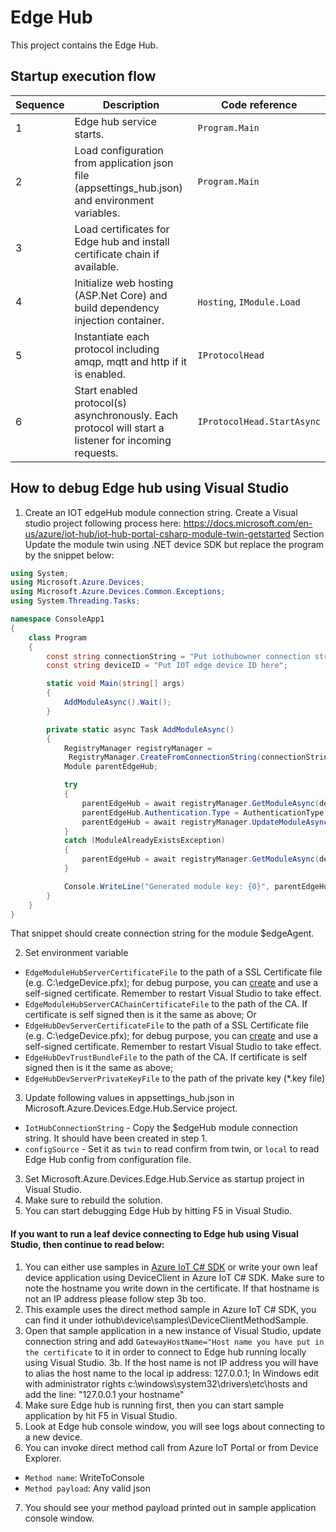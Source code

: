 # Edge Hub
This project contains the Edge Hub.

## Startup execution flow
| Sequence | Description | Code reference |
|----------|-------------|----------------|
|1 | Edge hub service starts. | `Program.Main` |
|2 | Load configuration from application json file (appsettings_hub.json) and environment variables. | `Program.Main` |
|3 | Load certificates for Edge hub and install certificate chain if available. |  |
|4 | Initialize web hosting (ASP.Net Core) and build dependency injection container. | `Hosting`, `IModule.Load` |
|5 | Instantiate each protocol including amqp, mqtt and http if it is enabled. | `IProtocolHead`
|6 | Start enabled protocol(s) asynchronously.  Each protocol will start a listener for incoming requests. | `IProtocolHead.StartAsync` |


## How to debug Edge hub using Visual Studio
1. Create an IOT edgeHub module connection string.
Create a Visual studio project following process here: https://docs.microsoft.com/en-us/azure/iot-hub/iot-hub-portal-csharp-module-twin-getstarted Section Update the module twin using .NET device SDK
but replace the program by the snippet below:
```C#
using System;
using Microsoft.Azure.Devices;
using Microsoft.Azure.Devices.Common.Exceptions;
using System.Threading.Tasks;

namespace ConsoleApp1
{
    class Program
    {
        const string connectionString = "Put iothubowner connection string here";
        const string deviceID = "Put IOT edge device ID here";

        static void Main(string[] args)
        {
            AddModuleAsync().Wait();
        }

        private static async Task AddModuleAsync()
        {
            RegistryManager registryManager =
             RegistryManager.CreateFromConnectionString(connectionString);
            Module parentEdgeHub;

            try
            {
                parentEdgeHub = await registryManager.GetModuleAsync(deviceID, "$edgeHub");
                parentEdgeHub.Authentication.Type = AuthenticationType.Sas;
                parentEdgeHub = await registryManager.UpdateModuleAsync(parentEdgeHub);
            }
            catch (ModuleAlreadyExistsException)
            {
                parentEdgeHub = await registryManager.GetModuleAsync(deviceID, "$edgeHub");
            }

            Console.WriteLine("Generated module key: {0}", parentEdgeHub.Authentication.SymmetricKey.PrimaryKey);
        }
    }
}
```
That snippet should create connection string for the module $edgeAgent. 

2. Set environment variable
  * `EdgeModuleHubServerCertificateFile` to the path of a SSL Certificate file (e.g. C:\edgeDevice.pfx); for debug purpose, you can [create](https://docs.microsoft.com/en-us/azure/cloud-services/cloud-services-certs-create#create-a-new-self-signed-certificate) and use a self-signed certificate.  Remember to restart Visual Studio to take effect.
  * `EdgeModuleHubServerCAChainCertificateFile` to the path of the CA. If certificate is self signed then is it the same as above;
Or
  * `EdgeHubDevServerCertificateFile` to the path of a SSL Certificate file (e.g. C:\edgeDevice.pfx); for debug purpose, you can [create](https://docs.microsoft.com/en-us/azure/cloud-services/cloud-services-certs-create#create-a-new-self-signed-certificate) and use a self-signed certificate.  Remember to restart Visual Studio to take effect.
  * `EdgeHubDevTrustBundleFile` to the path of the CA. If certificate is self signed then is it the same as above;
  * `EdgeHubDevServerPrivateKeyFile` to the path of the private key (*.key file)
3. Update following values in appsettings_hub.json in Microsoft.Azure.Devices.Edge.Hub.Service project. 
  * `IotHubConnectionString` - Copy the $edgeHub module connection string. It should have been created in step 1.
  * `configSource` - Set it as `twin` to read confirm from twin, or `local` to read Edge Hub config from configuration file.
3. Set Microsoft.Azure.Devices.Edge.Hub.Service as startup project in Visual Studio.
4. Make sure to rebuild the solution.
5. You can start debugging Edge Hub by hitting F5 in Visual Studio.

#### If you want to run a leaf device connecting to Edge hub using Visual Studio, then continue to read below:
1. You can either use samples in [Azure IoT C# SDK](https://github.com/azure/azure-iot-sdk-csharp) or write your own leaf device application using DeviceClient in Azure IoT C# SDK.
Make sure to note the hostname you write down in the certificate. If that hostname is not an IP address please follow step 3b too.
2. This example uses the direct method sample in Azure IoT C# SDK, you can find it under iothub\device\samples\DeviceClientMethodSample.
3. Open that sample application in a new instance of Visual Studio, update connection string and add `GatewayHostName="Host name you have put in the certificate` to it in order to connect to Edge hub running locally using Visual Studio.
3b. If the host name is not IP address you will have to alias the host name to the local ip address: 127.0.0.1;
In Windows edit with administrator rights c:\windows\system32\drivers\etc\hosts and add the line: "127.0.0.1      your hostname"
4. Make sure Edge hub is running first, then you can start sample application by hit F5 in Visual Studio.
5. Look at Edge hub console window, you will see logs about connecting to a new device.
6. You can invoke direct method call from Azure IoT Portal or from Device Explorer.
  * `Method name`: WriteToConsole
  * `Method payload`: Any valid json
7. You should see your method payload printed out in sample application console window.
